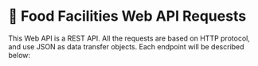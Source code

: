 # 📔 Food Facilities Web API Requests

This Web API is a REST API. All the requests are based on HTTP protocol, and use JSON as data transfer objects. Each endpoint will be described below:
